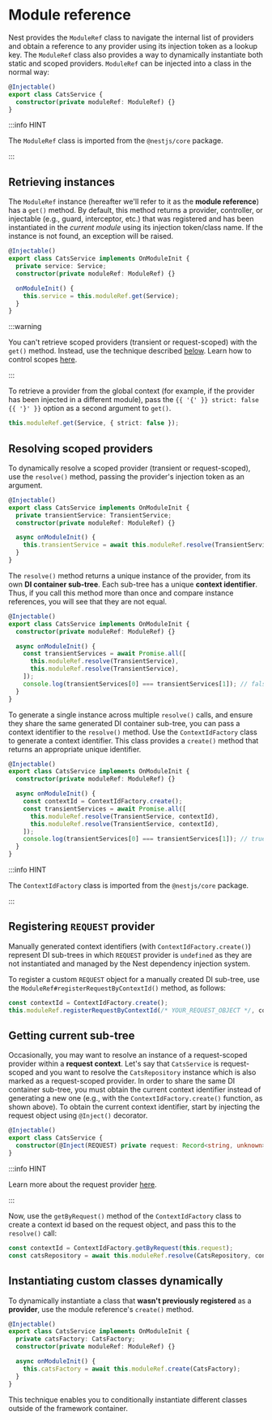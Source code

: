 # Module reference

Nest provides the `ModuleRef` class to navigate the internal list of providers and obtain a reference to any provider using its injection token as a lookup key. The `ModuleRef` class also provides a way to dynamically instantiate both static and scoped providers. `ModuleRef` can be injected into a class in the normal way:

```ts title="cats.service.ts"
@Injectable()
export class CatsService {
  constructor(private moduleRef: ModuleRef) {}
}
```

:::info HINT

The `ModuleRef` class is imported from the `@nestjs/core` package.

:::

## Retrieving instances

The `ModuleRef` instance (hereafter we'll refer to it as the **module reference**) has a `get()` method. By default, this method returns a provider, controller, or injectable (e.g., guard, interceptor, etc.) that was registered and has been instantiated in the _current module_ using its injection token/class name. If the instance is not found, an exception will be raised.

```ts title="cats.service.ts"
@Injectable()
export class CatsService implements OnModuleInit {
  private service: Service;
  constructor(private moduleRef: ModuleRef) {}

  onModuleInit() {
    this.service = this.moduleRef.get(Service);
  }
}
```

:::warning

You can't retrieve scoped providers (transient or request-scoped) with the `get()` method. Instead, use the technique described [below](#resolving-scoped-providers). Learn how to control scopes [here](./injection-scopes).

:::

To retrieve a provider from the global context (for example, if the provider has been injected in a different module), pass the `{{ '{' }} strict: false {{ '}' }}` option as a second argument to `get()`.

```ts
this.moduleRef.get(Service, { strict: false });
```

## Resolving scoped providers

To dynamically resolve a scoped provider (transient or request-scoped), use the `resolve()` method, passing the provider's injection token as an argument.

```ts title="cats.service.ts"
@Injectable()
export class CatsService implements OnModuleInit {
  private transientService: TransientService;
  constructor(private moduleRef: ModuleRef) {}

  async onModuleInit() {
    this.transientService = await this.moduleRef.resolve(TransientService);
  }
}
```

The `resolve()` method returns a unique instance of the provider, from its own **DI container sub-tree**. Each sub-tree has a unique **context identifier**. Thus, if you call this method more than once and compare instance references, you will see that they are not equal.

```ts title="cats.service.ts"
@Injectable()
export class CatsService implements OnModuleInit {
  constructor(private moduleRef: ModuleRef) {}

  async onModuleInit() {
    const transientServices = await Promise.all([
      this.moduleRef.resolve(TransientService),
      this.moduleRef.resolve(TransientService),
    ]);
    console.log(transientServices[0] === transientServices[1]); // false
  }
}
```

To generate a single instance across multiple `resolve()` calls, and ensure they share the same generated DI container sub-tree, you can pass a context identifier to the `resolve()` method. Use the `ContextIdFactory` class to generate a context identifier. This class provides a `create()` method that returns an appropriate unique identifier.

```ts title="cats.service.ts"
@Injectable()
export class CatsService implements OnModuleInit {
  constructor(private moduleRef: ModuleRef) {}

  async onModuleInit() {
    const contextId = ContextIdFactory.create();
    const transientServices = await Promise.all([
      this.moduleRef.resolve(TransientService, contextId),
      this.moduleRef.resolve(TransientService, contextId),
    ]);
    console.log(transientServices[0] === transientServices[1]); // true
  }
}
```

:::info HINT

The `ContextIdFactory` class is imported from the `@nestjs/core` package.

:::

## Registering `REQUEST` provider

Manually generated context identifiers (with `ContextIdFactory.create()`) represent DI sub-trees in which `REQUEST` provider is `undefined` as they are not instantiated and managed by the Nest dependency injection system.

To register a custom `REQUEST` object for a manually created DI sub-tree, use the `ModuleRef#registerRequestByContextId()` method, as follows:

```ts
const contextId = ContextIdFactory.create();
this.moduleRef.registerRequestByContextId(/* YOUR_REQUEST_OBJECT */, contextId);
```

## Getting current sub-tree

Occasionally, you may want to resolve an instance of a request-scoped provider within a **request context**. Let's say that `CatsService` is request-scoped and you want to resolve the `CatsRepository` instance which is also marked as a request-scoped provider. In order to share the same DI container sub-tree, you must obtain the current context identifier instead of generating a new one (e.g., with the `ContextIdFactory.create()` function, as shown above). To obtain the current context identifier, start by injecting the request object using `@Inject()` decorator.

```ts title="cats.service.ts"
@Injectable()
export class CatsService {
  constructor(@Inject(REQUEST) private request: Record<string, unknown>) {}
}
```

:::info HINT

Learn more about the request provider [here](./injection-scopes#request-provider).

:::

Now, use the `getByRequest()` method of the `ContextIdFactory` class to create a context id based on the request object, and pass this to the `resolve()` call:

```ts
const contextId = ContextIdFactory.getByRequest(this.request);
const catsRepository = await this.moduleRef.resolve(CatsRepository, contextId);
```

## Instantiating custom classes dynamically

To dynamically instantiate a class that **wasn't previously registered** as a **provider**, use the module reference's `create()` method.

```ts title="cats.service.ts"
@Injectable()
export class CatsService implements OnModuleInit {
  private catsFactory: CatsFactory;
  constructor(private moduleRef: ModuleRef) {}

  async onModuleInit() {
    this.catsFactory = await this.moduleRef.create(CatsFactory);
  }
}
```

This technique enables you to conditionally instantiate different classes outside of the framework container.
